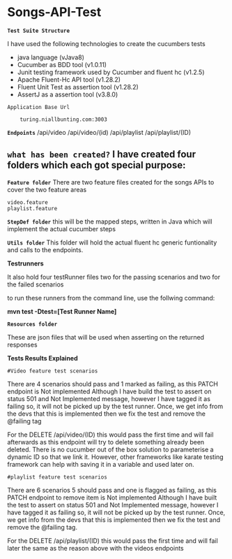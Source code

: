 # Songs-API-Test


**`Test Suite Structure`**

 I have used the following technologies to create the cucumbers tests

 - java language  (vJava8)
 - Cucumber as BDD tool  (v1.0.11)
 - Junit testing framework used by Cucumber and fluent hc  (v1.2.5)
 - Apache Fluent-Hc API tool   (v1.28.2)
 - Fluent Unit Test as assertion tool  (v1.28.2)
 - AssertJ as a assertion tool  (v3.8.0)


`Application Base Url`

        turing.niallbunting.com:3003

**`Endpoints`**
    /api/video
    /api/video/(id)
    /api/playlist
    /api/playlist/(ID)


**`what has been created?`**
I have created four folders which each got special purpose:
-----------------------------------------------------------

**`Feature folder`**
There are two feature files created for the songs APIs to cover the two feature areas

    video.feature
    playlist.feature


**`StepDef folder`**
this will be the mapped steps, written in Java which will implement the actual cucumber steps

**`Utils folder`**
This folder will hold the actual fluent hc generic funtionality and calls to the endpoints.

   **Testrunners**

It also hold four testRunner files two for the passing scenarios and two for the failed scenarios

 to run these runners from the command line, use the follwing command:

 **mvn test -Dtest=[Test Runner Name]**

**`Resources folder`**

 These are json files that will be used when asserting on the returned responses


 **Tests Results Explained**

    #Video feature test scenarios

 There are 4 scenarios should pass and 1 marked as failing, as this PATCH endpoint is Not implemented
 Although I have build the test to assert on status 501 and Not Implemented message, however I have tagged it as failing
 so, it will not be picked up by the test runner. Once, we get info from the devs that this is implemented then we fix
 the test and remove the @failing tag

 For the DELETE /api/video/(ID)  this would pass the first time and will fail afterwards as this endpoint will try to
 delete something already been deleted.
 There is no cucumber out of the box solution to parameterise a dynamic ID so that we link it. However, other frameworks like
 karate testing framework can help with saving it in a variable and used later on.


    #playlist feature test scenarios

 There are 6 scenarios 5 should pass and one is flagged as failing, as this PATCH endpoint to remove item is Not implemented
 Although I have built the test to assert on status 501 and Not Implemented message, however I have tagged it as failing
 so, it will not be picked up by the test runner. Once, we get info from the devs that this is implemented then we fix
 the test and remove the @failing tag.

 For the DELETE /api/playlist/(ID)  this would pass the first time and will fail later the same as the reason above with the videos endpoints
